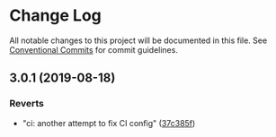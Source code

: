 # Change Log

All notable changes to this project will be documented in this file.
See [Conventional Commits](https://conventionalcommits.org) for commit guidelines.

## 3.0.1 (2019-08-18)


### Reverts

* "ci: another attempt to fix CI config" ([37c385f](https://github.com/favware/node-packages/commit/37c385f))
